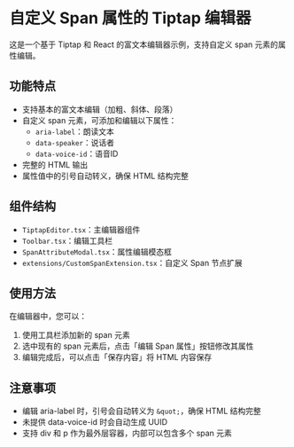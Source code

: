 # 自定义 Span 属性的 Tiptap 编辑器

这是一个基于 Tiptap 和 React 的富文本编辑器示例，支持自定义 span 元素的属性编辑。

## 功能特点

- 支持基本的富文本编辑（加粗、斜体、段落）
- 自定义 span 元素，可添加和编辑以下属性：
  - `aria-label`：朗读文本
  - `data-speaker`：说话者
  - `data-voice-id`：语音ID
- 完整的 HTML 输出
- 属性值中的引号自动转义，确保 HTML 结构完整

## 组件结构

- `TiptapEditor.tsx`：主编辑器组件
- `Toolbar.tsx`：编辑工具栏
- `SpanAttributeModal.tsx`：属性编辑模态框
- `extensions/CustomSpanExtension.tsx`：自定义 Span 节点扩展

## 使用方法

在编辑器中，您可以：

1. 使用工具栏添加新的 span 元素
2. 选中现有的 span 元素后，点击「编辑 Span 属性」按钮修改其属性
3. 编辑完成后，可以点击「保存内容」将 HTML 内容保存

## 注意事项

- 编辑 aria-label 时，引号会自动转义为 `&quot;`，确保 HTML 结构完整
- 未提供 data-voice-id 时会自动生成 UUID
- 支持 div 和 p 作为最外层容器，内部可以包含多个 span 元素
